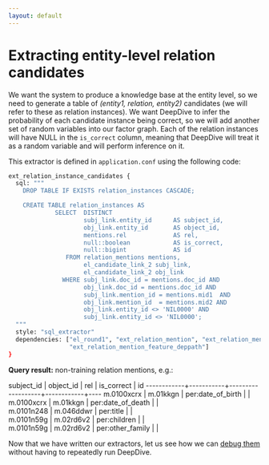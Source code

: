 ```yaml
---
layout: default
---
```


Extracting entity-level relation candidates
====

We want the system to produce a knowledge base at the entity level, so we need to generate a table of *(entity1, relation, entity2)* candidates (we will refer to these as relation instances). We want DeepDive to infer the probability of each candidate instance being correct, so we will add another set of random variables into our factor graph. Each of the relation instances will have NULL in the `is_correct` column, meaning that DeepDive will treat it as a random variable and will perform inference on it.

This extractor is defined in `application.conf` using the following code:

```bash
ext_relation_instance_candidates {
  sql: """
    DROP TABLE IF EXISTS relation_instances CASCADE;

    CREATE TABLE relation_instances AS
             SELECT  DISTINCT
                     subj_link.entity_id      AS subject_id,
                     obj_link.entity_id       AS object_id,
                     mentions.rel             AS rel,
                     null::boolean            AS is_correct,
                     null::bigint             AS id
                FROM relation_mentions mentions,
                     el_candidate_link_2 subj_link,
                     el_candidate_link_2 obj_link
               WHERE subj_link.doc_id = mentions.doc_id AND
                     obj_link.doc_id = mentions.doc_id AND
                     subj_link.mention_id = mentions.mid1  AND
                     obj_link.mention_id  = mentions.mid2 AND
                     obj_link.entity_id <> 'NIL0000' AND
                     subj_link.entity_id <> 'NIL0000';
  """
  style: "sql_extractor"
  dependencies: ["el_round1", "ext_relation_mention", "ext_relation_mention_feature_wordseq",
                 "ext_relation_mention_feature_deppath"]
}
```

**Query result:** non-training relation mentions, e.g.:
	
   subject_id | object_id |        rel        | is_correct | id 
  ------------+-----------+-------------------+------------+----
   m.0100xcrx | m.01kkgn  | per:date_of_birth |            |   
   m.0100xcrx | m.01kkgn  | per:date_of_death |            |   
   m.0101n248 | m.046ddwr | per:title         |            |   
   m.0101n59g | m.02rd6v2 | per:children      |            |   
   m.0101n59g | m.02rd6v2 | per:other_family  |            |   
   

Now that we have written our extractors, let us see how we can [debug them](debugging_extractors.md) without having to repeatedly run DeepDive.